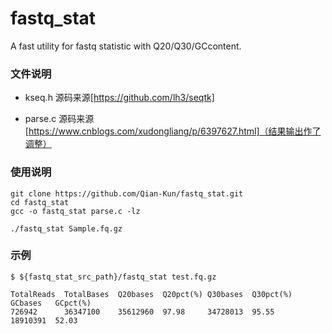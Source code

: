 # fastq_stat
A fast utility for fastq statistic with Q20/Q30/GCcontent.

### 文件说明

+ kseq.h 源码来源[https://github.com/lh3/seqtk]

+ parse.c 源码来源[https://www.cnblogs.com/xudongliang/p/6397627.html]（结果输出作了调整）

### 使用说明
```
git clone https://github.com/Qian-Kun/fastq_stat.git
cd fastq_stat
gcc -o fastq_stat parse.c -lz

./fastq_stat Sample.fq.gz
```

### 示例
```
$ ${fastq_stat_src_path}/fastq_stat test.fq.gz

TotalReads  TotalBases  Q20bases  Q20pct(%) Q30bases  Q30pct(%) GCbases   GCpct(%)
726942      36347100    35612960  97.98     34728013  95.55     18910391  52.03

```
